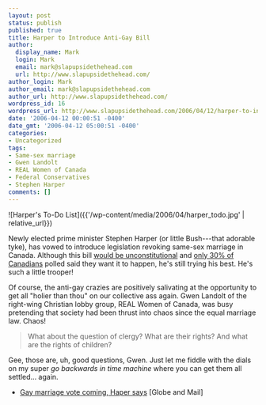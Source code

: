 ```yaml
---
layout: post
status: publish
published: true
title: Harper to Introduce Anti-Gay Bill
author:
  display_name: Mark
  login: Mark
  email: mark@slapupsidethehead.com
  url: http://www.slapupsidethehead.com/
author_login: Mark
author_email: mark@slapupsidethehead.com
author_url: http://www.slapupsidethehead.com/
wordpress_id: 16
wordpress_url: http://www.slapupsidethehead.com/2006/04/12/harper-to-introduce-anti-gay-bill/
date: '2006-04-12 00:00:51 -0400'
date_gmt: '2006-04-12 05:00:51 -0400'
categories:
- Uncategorized
tags:
- Same-sex marriage
- Gwen Landolt
- REAL Women of Canada
- Federal Conservatives
- Stephen Harper
comments: []
---
```

![Harper's To-Do List]({{'/wp-content/media/2006/04/harper_todo.jpg' | relative_url}})

Newly elected prime minister Stephen Harper (or little Bush---that adorable tyke), has vowed to introduce legislation revoking same-sex marriage in Canada. Although this bill [would be unconstitutional](http://www.cbc.ca/story/canada/national/2005/01/25/lawyer-samesex050125.html "10 out of 10 Lawyers agree!") and [only 30% of Canadians](http://www.cbc.ca/story/canadavotes2006/national/2006/01/24/vote-poll060124.html "Canadians are a smart group, sometimes") polled said they want it to happen, he's still trying his best. He's such a little trooper!

Of course, the anti-gay crazies are positively salivating at the opportunity to get all "holier than thou" on our collective ass again. Gwen Landolt of the right-wing Christian lobby group, REAL Women of Canada, was busy pretending that society had been thrust into chaos since the equal marriage law. Chaos!

> What about the question of clergy? What are their rights? And what are the rights of children?

Gee, those are, uh, good questions, Gwen. Just let me fiddle with the dials on my super _go backwards in time machine_ where you can get them all settled... again.

- [Gay marriage vote coming, Haper says](http://www.theglobeandmail.com/servlet/story/RTGAM.20060405.wgaymarriage0405/BNStory/National/home) [Globe and Mail]
